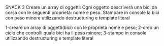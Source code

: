 SNACK 3
Creare un array di oggetti:
Ogni oggetto descriverà una bici da corsa con le seguenti proprietà: nome e peso.
Stampare in console la bici con peso minore utilizzando destructuring e template literal

1-creare un array di oggetti(bici) con le proprietà nome e peso;
2-creo un ciclo che controlli quale bici ha il peso minore;
3-stampo in console utilizzando destructuring e template literal